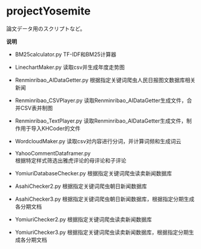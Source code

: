 # projectYosemite
論文データ用のスクリプトなど。

<b>说明</b>
* BM25calculator.py 
TF-IDF和BM25计算器

* LinechartMaker.py 
读取csv并生成年度走势图

* Renminribao_AIDataGetter.py
根据指定关键词爬虫人民日报图文数据库相关新闻

* Renminribao_CSVPlayer.py
读取Renminribao_AIDataGetter生成文件，合并CSV表并制图

* Renminribao_TextPlayer.py
读取Renminribao_AIDataGetter生成文件，制作用于导入KHCoder的文件

* WordcloudMaker.py 
读取csv对内容进行分词，并计算词频和生成词云

* YahooCommentDataframer.py	 
根据特定样式筛选出雅虎评论的母评论和子评论

* YomiuriDatabaseChecker.py
根据指定关键词爬虫读卖新闻数据库

* AsahiChecker2.py
根据指定关键词爬虫朝日新闻数据库

* AsahiChecker3.py
根据指定关键词爬虫朝日新闻数据库，根据指定分期生成各分期文档

* YomiuriChecker2.py
根据指定关键词爬虫读卖新闻数据库

* YomiuriChecker3.py
根据指定关键词爬虫读卖新闻数据库，根据指定分期生成各分期文档
